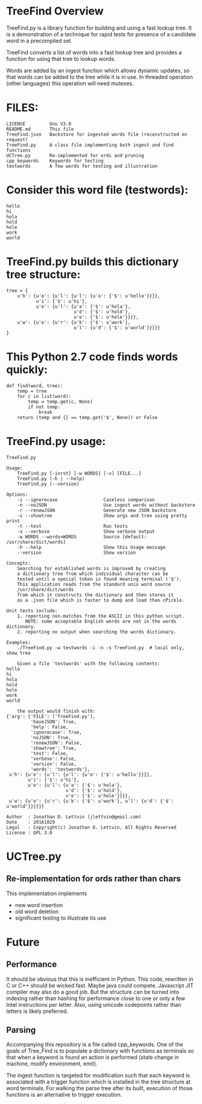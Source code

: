 # TreeFind OverviewTreeFind.py is a library function for building and using a fast lookup tree.It is a demonstration of a technique for rapid tests for presence ofa candidate word in a precompiled set.TreeFind converts a list of words into a fast lookup treeand provides a function for using that tree to lookup words.Words are added by an ingest function which allows dynamic updates,so that words can be added to the tree while it is in use.In threaded operation (other languages) this operation will need mutexes.# FILES:```LICENSE         Gnu V3.0README.md       This fileTreeFind.json   Backstore for ingested words file (reconstructed on request)TreeFind.py     A class file implementing both ingest and find functionsUCTree.py       Re-implemented for ords and pruningcpp_keywords    Keywords for testingtestwords       A few words for testing and illustration```# Consider this word file (testwords):```hellohiholaholdholeworkworld```# TreeFind.py builds this dictionary tree structure:```tree = {    u'h': {u'e': {u'l': {u'l': {u'o': {'$': u'hello'}}}},           u'i': {'$': u'hi'},           u'o': {u'l': {u'a': {'$': u'hola'},                         u'd': {'$': u'hold'},                         u'e': {'$': u'hole'}}}},    u'w': {u'o': {u'r': {u'k': {'$': u'work'},                         u'l': {u'd': {'$': u'world'}}}}}}```# This Python 2.7 code finds words quickly:```def find(word, tree):    temp = tree    for c in list(word):        temp = temp.get(c, None)        if not temp:            break    return (temp and {} == temp.get('$', None)) or False```# TreeFind.py usage:```TreeFind.pyUsage:    TreeFind.py [-inrst] [-w WORDS] [-v] [FILE...]    TreeFind.py (-h | --help)    TreeFind.py (--version)Options:    -i --ignorecase                 Caseless comparison    -n --noJSON                     Use ingest words without backstore    -r --renewJSON                  Generate new JSON backstore    -s --showtree                   Show args and tree using pretty print    -t --test                       Run tests    -v --verbose                    Show verbose output    -w WORDS --words=WORDS          Source [default: /usr/share/dict/words]    -h --help                       Show this Usage message    --version                       Show versionConcepts:    Searching for established words is improved by creating    a dictionary tree from which individual character can be    tested until a special token is found meaning terminal ('$').    This application reads from the standard unix word source    /usr/share/dict/words    from which it constructs the dictionary and then stores it    as a .json file which is faster to dump and load than cPickle.Unit tests include:    1. reporting non-matches from the ASCII in this python script.       NOTE: some acceptable English words are not in the words dictionary.    2. reporting no output when searching the words dictionary.Examples:    ./TreeFind.py -w testwords -i -n -s TreeFind.py  # local only, show tree    Given a file 'testwords' with the following contents:hellohiholaholdholeworkworld    the output would finish with:{'arg': {'FILE': ['TreeFind.py'],         'haveJSON': True,         'help': False,         'ignorecase': True,         'noJSON': True,         'renewJSON': False,         'showtree': True,         'test': False,         'verbose': False,         'version': False,         'words': 'testwords'}, u'h': {u'e': {u'l': {u'l': {u'o': {'$': u'hello'}}}},        u'i': {'$': u'hi'},        u'o': {u'l': {u'a': {'$': u'hola'},                      u'd': {'$': u'hold'},                      u'e': {'$': u'hole'}}}}, u'w': {u'o': {u'r': {u'k': {'$': u'work'}, u'l': {u'd': {'$': u'world'}}}}}}Author  : Jonathan D. Lettvin (jlettvin@gmail.com)Date    : 20161029 Legal   : Copyright(c) Jonathan D. Lettvin, All Rights ReservedLicense : GPL 3.0```# UCTree.pyRe-implementation for ords rather than chars--------------------------------------------This implementation implements* new word insertion* old word deletion* significant testing to illustrate its use# FuturePerformance-----------It should be obvious that this is inefficient in Python.This code, rewritten in C or C++ should be wicked fast.Maybe java could compete.Javascript JIT compiler may also do a good job.But the structure can be turned into indexing rather than hashingfor performance close to one or only a few Intel instructions per letter.Also, using unicode codepoints rather than letters is likely preferred.Parsing-------Accompanying this repository is a file called cpp_keywords.One of the goals of Tree_Find is to populate a dictionary withfunctions as terminals so that when a keyword is foundan action is performed (state change in machine, modify environment, emit).The ingest function is targeted for modification such thateach keyword is associated with a trigger functionwhich is installed in the tree structure at word terminals.For walking the parse tree after its built,execution of those functions is an alternative to trigger execution.